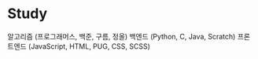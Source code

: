 # Study
알고리즘 (프로그래머스, 백준, 구름, 정올)
백엔드 (Python, C, Java, Scratch)
프론트엔드 (JavaScript, HTML, PUG, CSS, SCSS)
